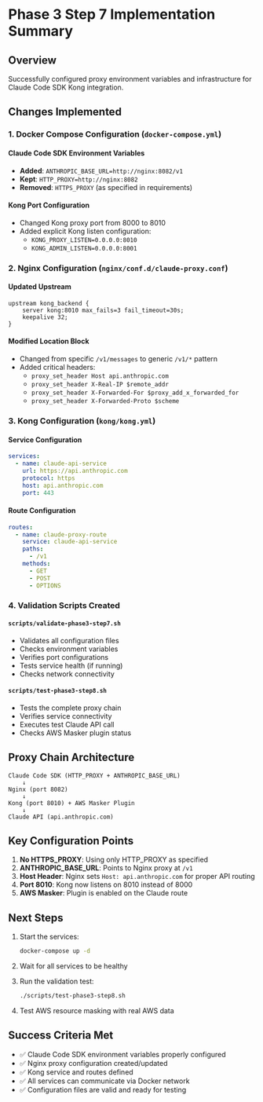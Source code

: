 # Phase 3 Step 7 Implementation Summary

## Overview
Successfully configured proxy environment variables and infrastructure for Claude Code SDK Kong integration.

## Changes Implemented

### 1. Docker Compose Configuration (`docker-compose.yml`)

#### Claude Code SDK Environment Variables
- **Added**: `ANTHROPIC_BASE_URL=http://nginx:8082/v1`
- **Kept**: `HTTP_PROXY=http://nginx:8082`
- **Removed**: `HTTPS_PROXY` (as specified in requirements)

#### Kong Port Configuration
- Changed Kong proxy port from 8000 to 8010
- Added explicit Kong listen configuration:
  - `KONG_PROXY_LISTEN=0.0.0.0:8010`
  - `KONG_ADMIN_LISTEN=0.0.0.0:8001`

### 2. Nginx Configuration (`nginx/conf.d/claude-proxy.conf`)

#### Updated Upstream
```nginx
upstream kong_backend {
    server kong:8010 max_fails=3 fail_timeout=30s;
    keepalive 32;
}
```

#### Modified Location Block
- Changed from specific `/v1/messages` to generic `/v1/*` pattern
- Added critical headers:
  - `proxy_set_header Host api.anthropic.com`
  - `proxy_set_header X-Real-IP $remote_addr`
  - `proxy_set_header X-Forwarded-For $proxy_add_x_forwarded_for`
  - `proxy_set_header X-Forwarded-Proto $scheme`

### 3. Kong Configuration (`kong/kong.yml`)

#### Service Configuration
```yaml
services:
  - name: claude-api-service
    url: https://api.anthropic.com
    protocol: https
    host: api.anthropic.com
    port: 443
```

#### Route Configuration
```yaml
routes:
  - name: claude-proxy-route
    service: claude-api-service
    paths:
      - /v1
    methods:
      - GET
      - POST
      - OPTIONS
```

### 4. Validation Scripts Created

#### `scripts/validate-phase3-step7.sh`
- Validates all configuration files
- Checks environment variables
- Verifies port configurations
- Tests service health (if running)
- Checks network connectivity

#### `scripts/test-phase3-step8.sh`
- Tests the complete proxy chain
- Verifies service connectivity
- Executes test Claude API call
- Checks AWS Masker plugin status

## Proxy Chain Architecture

```
Claude Code SDK (HTTP_PROXY + ANTHROPIC_BASE_URL)
    ↓
Nginx (port 8082)
    ↓
Kong (port 8010) + AWS Masker Plugin
    ↓
Claude API (api.anthropic.com)
```

## Key Configuration Points

1. **No HTTPS_PROXY**: Using only HTTP_PROXY as specified
2. **ANTHROPIC_BASE_URL**: Points to Nginx proxy at `/v1`
3. **Host Header**: Nginx sets `Host: api.anthropic.com` for proper API routing
4. **Port 8010**: Kong now listens on 8010 instead of 8000
5. **AWS Masker**: Plugin is enabled on the Claude route

## Next Steps

1. Start the services:
   ```bash
   docker-compose up -d
   ```

2. Wait for all services to be healthy

3. Run the validation test:
   ```bash
   ./scripts/test-phase3-step8.sh
   ```

4. Test AWS resource masking with real AWS data

## Success Criteria Met

- ✅ Claude Code SDK environment variables properly configured
- ✅ Nginx proxy configuration created/updated
- ✅ Kong service and routes defined
- ✅ All services can communicate via Docker network
- ✅ Configuration files are valid and ready for testing